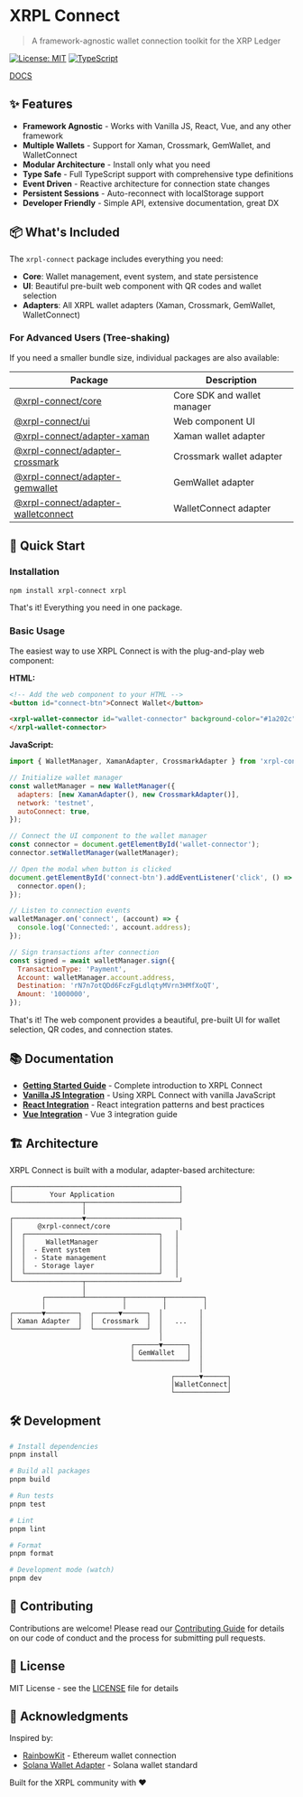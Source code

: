 # XRPL Connect

> A framework-agnostic wallet connection toolkit for the XRP Ledger

[![License: MIT](https://img.shields.io/badge/License-MIT-yellow.svg)](https://opensource.org/licenses/MIT)
[![TypeScript](https://img.shields.io/badge/TypeScript-5.5-blue)](https://www.typescriptlang.org/)

[DOCS](https://xrpl-commons.github.io/xrpl-connect/)

## ✨ Features

- **Framework Agnostic** - Works with Vanilla JS, React, Vue, and any other framework
- **Multiple Wallets** - Support for Xaman, Crossmark, GemWallet, and WalletConnect
- **Modular Architecture** - Install only what you need
- **Type Safe** - Full TypeScript support with comprehensive type definitions
- **Event Driven** - Reactive architecture for connection state changes
- **Persistent Sessions** - Auto-reconnect with localStorage support
- **Developer Friendly** - Simple API, extensive documentation, great DX

## 📦 What's Included

The `xrpl-connect` package includes everything you need:

- **Core**: Wallet management, event system, and state persistence
- **UI**: Beautiful pre-built web component with QR codes and wallet selection
- **Adapters**: All XRPL wallet adapters (Xaman, Crossmark, GemWallet, WalletConnect)

### For Advanced Users (Tree-shaking)

If you need a smaller bundle size, individual packages are also available:

| Package                                                                  | Description                 |
| ------------------------------------------------------------------------ | --------------------------- |
| [@xrpl-connect/core](./packages/core)                                    | Core SDK and wallet manager |
| [@xrpl-connect/ui](./packages/ui)                                        | Web component UI            |
| [@xrpl-connect/adapter-xaman](./packages/adapters/xaman)                 | Xaman wallet adapter        |
| [@xrpl-connect/adapter-crossmark](./packages/adapters/crossmark)         | Crossmark wallet adapter    |
| [@xrpl-connect/adapter-gemwallet](./packages/adapters/gemwallet)         | GemWallet adapter           |
| [@xrpl-connect/adapter-walletconnect](./packages/adapters/walletconnect) | WalletConnect adapter       |

## 🚀 Quick Start

### Installation

```bash
npm install xrpl-connect xrpl
```

That's it! Everything you need in one package.

### Basic Usage

The easiest way to use XRPL Connect is with the plug-and-play web component:

**HTML:**

```html
<!-- Add the web component to your HTML -->
<button id="connect-btn">Connect Wallet</button>

<xrpl-wallet-connector id="wallet-connector" background-color="#1a202c" primary-wallet="xaman">
</xrpl-wallet-connector>
```

**JavaScript:**

```javascript
import { WalletManager, XamanAdapter, CrossmarkAdapter } from 'xrpl-connect';

// Initialize wallet manager
const walletManager = new WalletManager({
  adapters: [new XamanAdapter(), new CrossmarkAdapter()],
  network: 'testnet',
  autoConnect: true,
});

// Connect the UI component to the wallet manager
const connector = document.getElementById('wallet-connector');
connector.setWalletManager(walletManager);

// Open the modal when button is clicked
document.getElementById('connect-btn').addEventListener('click', () => {
  connector.open();
});

// Listen to connection events
walletManager.on('connect', (account) => {
  console.log('Connected:', account.address);
});

// Sign transactions after connection
const signed = await walletManager.sign({
  TransactionType: 'Payment',
  Account: walletManager.account.address,
  Destination: 'rN7n7otQDd6FczFgLdlqtyMVrn3HMfXoQT',
  Amount: '1000000',
});
```

That's it! The web component provides a beautiful, pre-built UI for wallet selection, QR codes, and connection states.

## 📚 Documentation

- **[Getting Started Guide](./docs/GETTING_STARTED.md)** - Complete introduction to XRPL Connect
- **[Vanilla JS Integration](./docs/VANILLA_JS.md)** - Using XRPL Connect with vanilla JavaScript
- **[React Integration](./docs/REACT.md)** - React integration patterns and best practices
- **[Vue Integration](./docs/VUE.md)** - Vue 3 integration guide

## 🏗️ Architecture

XRPL Connect is built with a modular, adapter-based architecture:

```
┌─────────────────────────────────────────┐
│         Your Application                │
└─────────────────┬───────────────────────┘
                  │
┌─────────────────▼───────────────────────┐
│      @xrpl-connect/core                 │
│  ┌─────────────────────────────────┐   │
│  │     WalletManager               │   │
│  │  - Event system                 │   │
│  │  - State management             │   │
│  │  - Storage layer                │   │
│  └─────────────────────────────────┘   │
└─────────────────┬───────────────────────┘
                  │
        ┌─────────┴─────────┬─────────┬─────────┐
        │                   │         │         │
┌───────▼────────┐  ┌──────▼──────┐  │         │
│ Xaman Adapter  │  │  Crossmark  │  │   ...   │
└────────────────┘  └─────────────┘  │         │
                                     │         │
                              ┌──────▼──────┐  │
                              │ GemWallet   │  │
                              └─────────────┘  │
                                               │
                                        ┌──────▼──────┐
                                        │WalletConnect│
                                        └─────────────┘
```

## 🛠️ Development

```bash
# Install dependencies
pnpm install

# Build all packages
pnpm build

# Run tests
pnpm test

# Lint
pnpm lint

# Format
pnpm format

# Development mode (watch)
pnpm dev
```

## 🤝 Contributing

Contributions are welcome! Please read our [Contributing Guide](./CONTRIBUTING.md) for details on our code of conduct and the process for submitting pull requests.

## 📄 License

MIT License - see the [LICENSE](./LICENSE) file for details

## 🙏 Acknowledgments

Inspired by:

- [RainbowKit](https://www.rainbowkit.com/) - Ethereum wallet connection
- [Solana Wallet Adapter](https://github.com/solana-labs/wallet-adapter) - Solana wallet standard

Built for the XRPL community with ❤️
